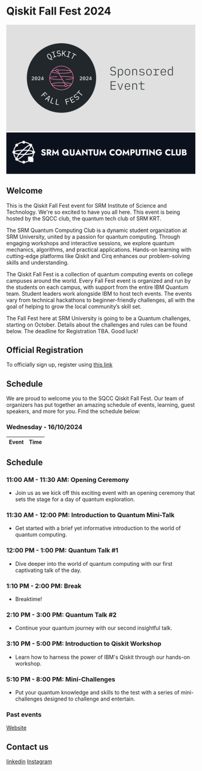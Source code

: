 
# Qiskit Fall Fest 2024
<img src='QFF_Sponsored.png' width='500'>
<img src='SQCC.png' width='500'>

## Welcome

This is the Qiskit Fall Fest event for SRM Institute of Science and Technology. We're so excited to have you all here. This event is being hosted by the SQCC club, the quantum tech club of SRM KRT.

The SRM Quantum Computing Club is a dynamic student organization at SRM University, united by a passion for quantum computing. Through engaging workshops and interactive sessions, we explore quantum mechanics, algorithms, and practical applications. Hands-on learning with cutting-edge platforms like Qiskit and Cirq enhances our problem-solving skills and understanding.

The Qiskit Fall Fest is a collection of quantum computing events on college campuses around the world. Every Fall Fest event is organized and run by the students on each campus, with support from the entire IBM Quantum team. Student leaders work alongside IBM to host tech events. The events vary from technical hackathons to beginner-friendly challenges, all with the goal of helping to grow the local community’s skill set.

The Fall Fest here at SRM University is going to be a Quantum challenges, starting on October. Details about the challenges and rules can be found below. The deadline for Registration TBA. Good luck!
## Official Registration

To officially sign up, register using [this link](https://docs.google.com/forms/d/e/1FAIpQLSfYq8-mhZO2vU5-5CcUDw_y3F9WQtloS2lSUKJmppIwXC2UXw/viewform?usp=sf_link)

## Schedule

We are proud to welcome you to the SQCC Qiskit Fall Fest. Our team of organizers has put together an amazing schedule of events, learning, guest speakers, and more for you. Find the schedule below:

### Wednesday - 16/10/2024

| Event                | Time       |
| ---------------------| ---------- |

## Schedule

### 11:00 AM - 11:30 AM: Opening Ceremony
- Join us as we kick off this exciting event with an opening ceremony that sets the stage for a day of quantum exploration.

### 11:30 AM - 12:00 PM: Introduction to Quantum Mini-Talk
- Get started with a brief yet informative introduction to the world of quantum computing.

### 12:00 PM - 1:00 PM: Quantum Talk #1
- Dive deeper into the world of quantum computing with our first captivating talk of the day.

### 1:10 PM - 2:00 PM: Break
- Breaktime!

### 2:10 PM - 3:00 PM: Quantum Talk #2
- Continue your quantum journey with our second insightful talk.

### 3:10 PM - 5:00 PM: Introduction to Qiskit Workshop
- Learn how to harness the power of IBM's Qiskit through our hands-on workshop.

### 5:10 PM - 8:00 PM: Mini-Challenges
- Put your quantum knowledge and skills to the test with a series of mini-challenges designed to challenge and entertain.

### Past events
[Website](https://www.sqcc.xyz/)

## Contact us
[linkedin](https://www.linkedin.com/company/quantumsrm/posts/?feedView=all)
[Instagram](https://www.instagram.com/quantum_srm/) 

